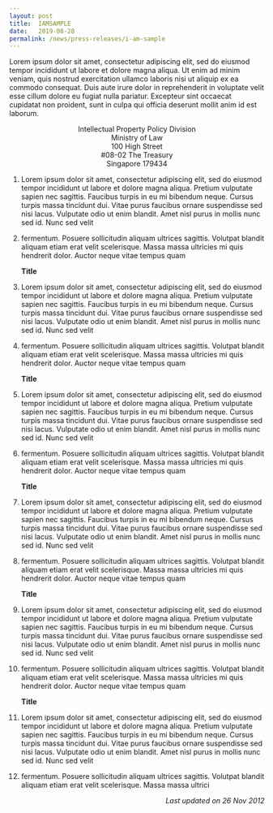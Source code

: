 ```yaml
---
layout: post
title:  IAMSAMPLE
date:   2019-08-28
permalink: /news/press-releases/i-am-sample
---
```



Lorem ipsum dolor sit amet, consectetur adipiscing elit, sed do eiusmod tempor incididunt ut labore et dolore magna aliqua. Ut enim ad minim veniam, quis nostrud exercitation ullamco laboris nisi ut aliquip ex ea commodo consequat. Duis aute irure dolor in reprehenderit in voluptate velit esse cillum dolore eu fugiat nulla pariatur. Excepteur sint occaecat cupidatat non proident, sunt in culpa qui officia deserunt mollit anim id est laborum.


<p style="text-align:center;margin:0;padding:0">Intellectual Property Policy Division</p>
<p style="text-align:center;margin:0;padding:0">Ministry of Law</p>
<p style="text-align:center;margin:0;padding:0">100 High Street</p>
<p style="text-align:center;margin:0;padding:0">#08-02 The Treasury</p>
<p style="text-align:center;margin:0;padding:0">Singapore 179434</p>



 1. Lorem ipsum dolor sit amet, consectetur adipiscing elit, sed do eiusmod tempor incididunt ut labore et dolore magna aliqua. Pretium vulputate sapien nec sagittis. Faucibus turpis in eu mi bibendum neque. Cursus turpis massa tincidunt dui. Vitae purus faucibus ornare suspendisse sed nisi lacus. Vulputate odio ut enim blandit. Amet nisl purus in mollis nunc sed id. Nunc sed velit 
 
 2. fermentum. Posuere sollicitudin aliquam ultrices sagittis. Volutpat blandit aliquam etiam erat velit scelerisque. Massa massa ultricies mi quis hendrerit dolor. Auctor neque vitae tempus quam  
    
    **Title**
    
 3. Lorem ipsum dolor sit amet, consectetur adipiscing elit, sed do eiusmod tempor incididunt ut labore et dolore magna aliqua. Pretium vulputate sapien nec sagittis. Faucibus turpis in eu mi bibendum neque. Cursus turpis massa tincidunt dui. Vitae purus faucibus ornare suspendisse sed nisi lacus. Vulputate odio ut enim blandit. Amet nisl purus in mollis nunc sed id. Nunc sed velit 
 
 4. fermentum. Posuere sollicitudin aliquam ultrices sagittis. Volutpat blandit aliquam etiam erat velit scelerisque. Massa massa ultricies mi quis hendrerit dolor. Auctor neque vitae tempus quam  
    
    **Title**

 5. Lorem ipsum dolor sit amet, consectetur adipiscing elit, sed do eiusmod tempor incididunt ut labore et dolore magna aliqua. Pretium vulputate sapien nec sagittis. Faucibus turpis in eu mi bibendum neque. Cursus turpis massa tincidunt dui. Vitae purus faucibus ornare suspendisse sed nisi lacus. Vulputate odio ut enim blandit. Amet nisl purus in mollis nunc sed id. Nunc sed velit 
 
 6. fermentum. Posuere sollicitudin aliquam ultrices sagittis. Volutpat blandit aliquam etiam erat velit scelerisque. Massa massa ultricies mi quis hendrerit dolor. Auctor neque vitae tempus quam  
    
    **Title**
    
 7. Lorem ipsum dolor sit amet, consectetur adipiscing elit, sed do eiusmod tempor incididunt ut labore et dolore magna aliqua. Pretium vulputate sapien nec sagittis. Faucibus turpis in eu mi bibendum neque. Cursus turpis massa tincidunt dui. Vitae purus faucibus ornare suspendisse sed nisi lacus. Vulputate odio ut enim blandit. Amet nisl purus in mollis nunc sed id. Nunc sed velit 
 
 8. fermentum. Posuere sollicitudin aliquam ultrices sagittis. Volutpat blandit aliquam etiam erat velit scelerisque. Massa massa ultricies mi quis hendrerit dolor. Auctor neque vitae tempus quam  
    
    **Title**
 
 9. Lorem ipsum dolor sit amet, consectetur adipiscing elit, sed do eiusmod tempor incididunt ut labore et dolore magna aliqua. Pretium vulputate sapien nec sagittis. Faucibus turpis in eu mi bibendum neque. Cursus turpis massa tincidunt dui. Vitae purus faucibus ornare suspendisse sed nisi lacus. Vulputate odio ut enim blandit. Amet nisl purus in mollis nunc sed id. Nunc sed velit 
 
10. fermentum. Posuere sollicitudin aliquam ultrices sagittis. Volutpat blandit aliquam etiam erat velit scelerisque. Massa massa ultricies mi quis hendrerit dolor. Auctor neque vitae tempus quam  
    
    **Title**
    
11. Lorem ipsum dolor sit amet, consectetur adipiscing elit, sed do eiusmod tempor incididunt ut labore et dolore magna aliqua. Pretium vulputate sapien nec sagittis. Faucibus turpis in eu mi bibendum neque. Cursus turpis massa tincidunt dui. Vitae purus faucibus ornare suspendisse sed nisi lacus. Vulputate odio ut enim blandit. Amet nisl purus in mollis nunc sed id. Nunc sed velit 
 
12. fermentum. Posuere sollicitudin aliquam ultrices sagittis. Volutpat blandit aliquam etiam erat velit scelerisque. Massa massa ultrici    

    
    

<p style="text-align:right;font-style:italic">Last updated on 26 Nov 2012 </p>
